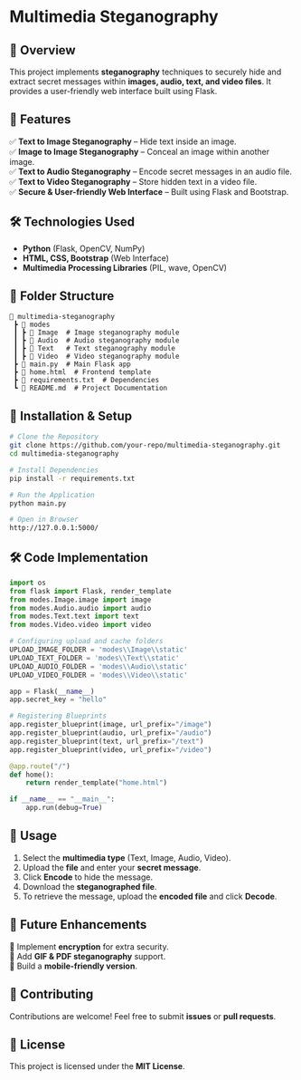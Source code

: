 # Multimedia Steganography

## 📌 Overview  
This project implements **steganography** techniques to securely hide and extract secret messages within **images, audio, text, and video files**. It provides a user-friendly web interface built using Flask.  

## 🚀 Features  
✅ **Text to Image Steganography** – Hide text inside an image.  
✅ **Image to Image Steganography** – Conceal an image within another image.  
✅ **Text to Audio Steganography** – Encode secret messages in an audio file.  
✅ **Text to Video Steganography** – Store hidden text in a video file.  
✅ **Secure & User-friendly Web Interface** – Built using Flask and Bootstrap.  

## 🛠 Technologies Used  
- **Python** (Flask, OpenCV, NumPy)  
- **HTML, CSS, Bootstrap** (Web Interface)  
- **Multimedia Processing Libraries** (PIL, wave, OpenCV)  

## 📂 Folder Structure  
```
📂 multimedia-steganography  
 ┣ 📂 modes  
 ┃ ┣ 📂 Image  # Image steganography module  
 ┃ ┣ 📂 Audio  # Audio steganography module  
 ┃ ┣ 📂 Text   # Text steganography module  
 ┃ ┣ 📂 Video  # Video steganography module  
 ┣ 📜 main.py  # Main Flask app  
 ┣ 📜 home.html  # Frontend template  
 ┣ 📜 requirements.txt  # Dependencies  
 ┗ 📜 README.md  # Project Documentation  
```

## 🔧 Installation & Setup  
```sh
# Clone the Repository  
git clone https://github.com/your-repo/multimedia-steganography.git  
cd multimedia-steganography  

# Install Dependencies  
pip install -r requirements.txt  

# Run the Application  
python main.py  

# Open in Browser  
http://127.0.0.1:5000/  
```

## 🛠 Code Implementation  
```python
import os
from flask import Flask, render_template
from modes.Image.image import image
from modes.Audio.audio import audio
from modes.Text.text import text
from modes.Video.video import video

# Configuring upload and cache folders
UPLOAD_IMAGE_FOLDER = 'modes\\Image\\static'
UPLOAD_TEXT_FOLDER = 'modes\\Text\\static'
UPLOAD_AUDIO_FOLDER = 'modes\\Audio\\static'
UPLOAD_VIDEO_FOLDER = 'modes\\Video\\static'

app = Flask(__name__)
app.secret_key = "hello"

# Registering Blueprints
app.register_blueprint(image, url_prefix="/image")
app.register_blueprint(audio, url_prefix="/audio")
app.register_blueprint(text, url_prefix="/text")
app.register_blueprint(video, url_prefix="/video")

@app.route("/")
def home():
    return render_template("home.html")

if __name__ == "__main__":
    app.run(debug=True)
```

## 🎯 Usage  
1. Select the **multimedia type** (Text, Image, Audio, Video).  
2. Upload the **file** and enter your **secret message**.  
3. Click **Encode** to hide the message.  
4. Download the **steganographed file**.  
5. To retrieve the message, upload the **encoded file** and click **Decode**.  

## 🔮 Future Enhancements  
🔹 Implement **encryption** for extra security.  
🔹 Add **GIF & PDF steganography** support.  
🔹 Build a **mobile-friendly version**.  

## 🤝 Contributing  
Contributions are welcome! Feel free to submit **issues** or **pull requests**.  

## 📜 License  
This project is licensed under the **MIT License**.  

